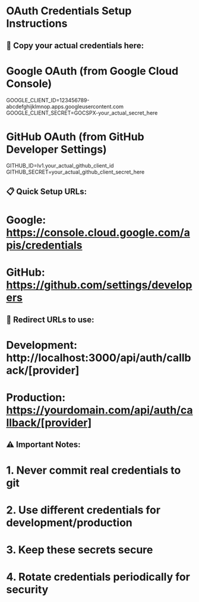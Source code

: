 # OAuth Credentials Setup Instructions

## 🔑 Copy your actual credentials here:

# Google OAuth (from Google Cloud Console)
GOOGLE_CLIENT_ID=123456789-abcdefghijklmnop.apps.googleusercontent.com
GOOGLE_CLIENT_SECRET=GOCSPX-your_actual_secret_here

# GitHub OAuth (from GitHub Developer Settings)  
GITHUB_ID=Iv1.your_actual_github_client_id
GITHUB_SECRET=your_actual_github_client_secret_here

## 📋 Quick Setup URLs:
# Google: https://console.cloud.google.com/apis/credentials
# GitHub: https://github.com/settings/developers

## 🔗 Redirect URLs to use:
# Development: http://localhost:3000/api/auth/callback/[provider]
# Production: https://yourdomain.com/api/auth/callback/[provider]

## ⚠️ Important Notes:
# 1. Never commit real credentials to git
# 2. Use different credentials for development/production
# 3. Keep these secrets secure
# 4. Rotate credentials periodically for security
